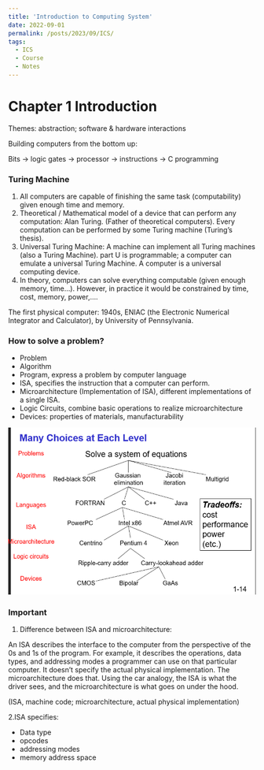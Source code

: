 ```yaml
---
title: 'Introduction to Computing System'
date: 2022-09-01
permalink: /posts/2023/09/ICS/
tags:
  - ICS
  - Course
  - Notes
---
```


# Chapter 1 Introduction

Themes: abstraction; software & hardware interactions

Building computers from the bottom up:

Bits → logic gates → processor → instructions → C programming

### Turing Machine

1. All computers are capable of finishing the same task (computability) given enough time and memory. 
2. Theoretical / Mathematical model of a device that can perform any computation: Alan Turing. (Father of theoretical computers). Every computation can be performed by some Turing machine (Turing’s thesis).
3. Universal Turing Machine: A machine can implement all Turing machines (also a Turing Machine). part U is programmable; a computer can emulate a universal Turing Machine. A computer is a universal computing device.
4. In theory, computers can solve everything computable (given enough memory, time…). However, in practice it would be constrained by time, cost, memory, power,….

The first physical computer: 1940s, ENIAC (the Electronic Numerical Integrator and Calculator), by University of Pennsylvania.

### How to solve a problem?

- Problem
- Algorithm
- Program, express a problem by computer language
- ISA, specifies the instruction that a computer can perform.
- Microarchitecture (Implementation of ISA), different implementations of a single ISA.
- Logic Circuits, combine basic operations to realize microarchitecture
- Devices: properties of materials, manufacturability

![Untitled](Chapter_1_Introduction/Untitled.png)

### Important

1. Difference between ISA and microarchitecture: 

An ISA describes the interface to the computer from the perspective of the 0s and 1s of the program. For example, it describes the operations, data types, and addressing modes a programmer can use on that particular computer. It doesn’t specify the actual physical implementation. The microarchitecture does that. Using the car analogy, the ISA is what the driver sees, and the microarchitecture is what goes on under the hood.

(ISA, machine code; microarchitecture, actual physical implementation)

2.ISA specifies:

- Data type
- opcodes
- addressing modes
- memory address space